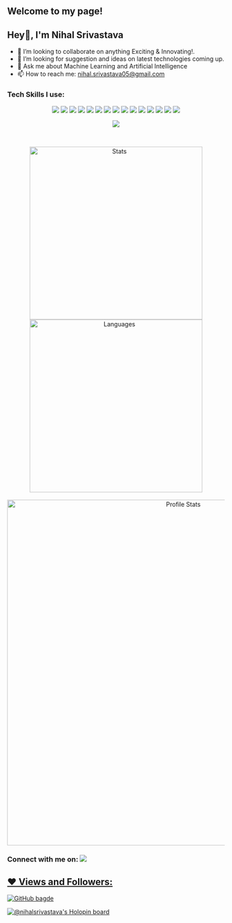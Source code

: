 ## Welcome to my page!

## Hey👋, I'm Nihal Srivastava

<!-- - 🔭 I’m currently working on: Deep learning on Audio Classification
- 🌱 I’m currently learning: Deep learning, Transfer Learning, GANs, AI and much more (P.S I love learning and keep exploring new things ) -->
- 👯 I’m looking to collaborate on anything Exciting & Innovating!. 
- 🤔 I’m looking for suggestion and ideas on latest technologies coming up. 
- 💬 Ask me about Machine Learning and Artificial Intelligence 
- 📫 How to reach me: nihal.srivastava05@gmail.com

### Tech Skills I use:
<p align="center">
<a href="https://www.python.org/" target="_blank"><img src="https://img.shields.io/badge/Python-3776AB?style=for-the-badge&logo=python&logoColor=white"></a>
<a href="https://isocpp.org/" target="_blank"><img src="https://img.shields.io/badge/C%2B%2B-00599C?style=for-the-badge&logo=c%2B%2B&logoColor=white"></a>
<a href="https://isocpp.org/" target="_blank"><img src="https://img.shields.io/badge/C-00599C?style=for-the-badge&logo=c&logoColor=white"></a>
<a href="https://www.oracle.com/in/java/" target="_blank"><img src="https://img.shields.io/badge/Java-ED8B00?style=for-the-badge&logo=java&logoColor=white"></a>
<img src="https://img.shields.io/badge/HTML5-E34F26?style=for-the-badge&logo=html5&logoColor=white">
<img src="https://img.shields.io/badge/CSS3-1572B6?style=for-the-badge&logo=css3&logoColor=white">
<img src="https://img.shields.io/badge/JavaScript-F7DF1E?style=for-the-badge&logo=javascript&logoColor=black">
<img src="https://img.shields.io/badge/scikit_learn-F7931E?style=for-the-badge&logo=scikit-learn&logoColor=white">
<img src="https://img.shields.io/badge/OpenCV-27338e?style=for-the-badge&logo=OpenCV&logoColor=white">
<img src="https://img.shields.io/badge/Bootstrap-563D7C?style=for-the-badge&logo=bootstrap&logoColor=white">
<img src="https://img.shields.io/badge/Django-092E20?style=for-the-badge&logo=django&logoColor=green">
<img src="https://img.shields.io/badge/conda-342B029.svg?&style=for-the-badge&logo=anaconda&logoColor=white">
<img src="https://img.shields.io/badge/Git-F05032?style=for-the-badge&logo=git&logoColor=white">
<img src="https://img.shields.io/badge/Windows-0078D6?style=for-the-badge&logo=windows&logoColor=white">
<img src="https://img.shields.io/badge/React-20232A?style=for-the-badge&logo=react&logoColor=61DAFB">
</p>

<p align="center">
<img src="https://github-profile-trophy.vercel.app/?username=nihal-srivastava05" >
</P>

<br>

<!-- ![Nihal's GitHub stats](https://github-readme-stats.vercel.app/api?username=nihal-srivastava05&show_icons=true&theme=radical)
![Top Langs](https://github-readme-stats.vercel.app/api/top-langs/?username=nihal-srivastava05&layout=compact&theme=radical) -->

<p align="center">
<img src="https://github-readme-stats.vercel.app/api?username=nihal-srivastava05&show_icons=true&theme=radical" alt="Stats" width="400"><img src="https://github-readme-stats.vercel.app/api/top-langs/?username=nihal-srivastava05&layout=compact&theme=radical" alt="Languages" width="400">
<br> <br>
<img src="https://github-profile-summary-cards.vercel.app/api/cards/profile-details?username=Nihal-Srivastava05&theme=nord_bright" alt="Profile Stats" align="center" width="800">
 </P

<!-- ![Nihal's github activity graph](https://activity-graph.herokuapp.com/graph?username=nihal-srivastava05&theme=dracula) -->

### Connect with me on: <a href="https://www.linkedin.com/in/nihal-srivastava-7708a71b7/" target="_blank"><img src="https://img.icons8.com/fluent/48/000000/linkedin.png"/>


## ❤ Views and Followers:
<img src="https://img.shields.io/github/followers/Nihal-Srivastava05?style=social" alt="GitHub bagde">

[![@nihalsrivastava's Holopin board](https://holopin.io/api/user/board?user=nihalsrivastava)](https://holopin.io/@nihalsrivastava)
